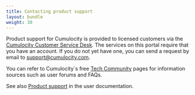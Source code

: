 ```yaml
---
title: Contacting product support
layout: bundle
weight: 30
---
```

Product support for Cumulocity is provided to licensed customers via the [Cumulocity Customer Service Desk](https://cumulocity.atlassian.net/servicedesk/customer/). The services on this portal require that you have an account. If you do not yet have one, you can send a request by email to [support@cumulocity.com](support@cumulocity.com).

You can refer to Cumulocity´s free [Tech Community](techcommunity.cumulocity.com) pages for information sources such as user forums and FAQs.

See also [Product support](https://cumulocity.com/docs/additional-resources/contacting-support/) in the user documentation.
